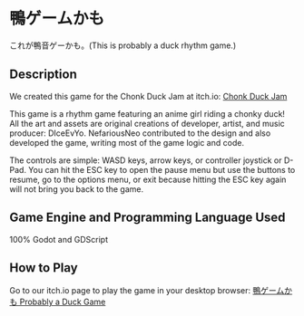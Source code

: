 # 鴨ゲームかも
これが鴨音ゲーかも。(This is probably a duck rhythm game.)

## Description
We created this game for the Chonk Duck Jam at itch.io: [Chonk Duck Jam](https://itch.io/jam/chonk-duck-jam)

This game is a rhythm game featuring an anime girl riding a chonky duck! All the art and assets are original creations of developer, artist, and music producer: DIceEvYo. NefariousNeo contributed to the design and also developed the game, writing most of the game logic and code.

The controls are simple: WASD keys, arrow keys, or controller joystick or D-Pad. You can hit the ESC key to open the pause menu but use the buttons to resume, go to the options menu, or exit because hitting the ESC key again will not bring you back to the game.

## Game Engine and Programming Language Used
100% Godot and GDScript

## How to Play
Go to our itch.io page to play the game in your desktop browser: [鴨ゲームかも Probably a Duck Game](https://diceevyo.itch.io/kamogamekamo)

